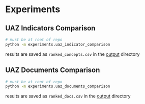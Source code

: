 # Experiments
## UAZ Indicators Comparison

```bash
# must be at root of repo
python -m experiments.uaz_indicator_comparison
```

results are saved as `ranked_concepts.csv` in the [output](../output) directory


## UAZ Documents Comparison

```bash
# must be at root of repo
python -m experiments.uaz_documents_comparison
```

results are saved as `ranked_docs.csv` in the [output](../output) directory